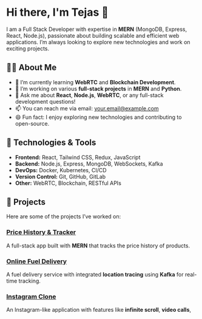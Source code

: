 # Hi there, I'm Tejas 👋

I am a Full Stack Developer with expertise in **MERN** (MongoDB, Express, React, Node.js), passionate about building scalable and efficient web applications. I’m always looking to explore new technologies and work on exciting projects.

## 🧑‍💻 About Me
- 🌱 I’m currently learning **WebRTC** and **Blockchain Development**.
- 🔭 I’m working on various **full-stack projects** in **MERN** and **Python**.
- 💬 Ask me about **React**, **Node.js**, **WebRTC**, or any full-stack development questions!
- 📫 You can reach me via email: [your.email@example.com](mailto:your.email@example.com)
- 😄 Fun fact: I enjoy exploring new technologies and contributing to open-source.

## 🔧 Technologies & Tools
- **Frontend:** React, Tailwind CSS, Redux, JavaScript
- **Backend:** Node.js, Express, MongoDB, WebSockets, Kafka
- **DevOps:** Docker, Kubernetes, CI/CD
- **Version Control:** Git, GitHub, GitLab
- **Other:** WebRTC, Blockchain, RESTful APIs

## 🚀 Projects
Here are some of the projects I’ve worked on:

### [Price History & Tracker](https://github.com/yourusername/projectname)
A full-stack app built with **MERN** that tracks the price history of products.

### [Online Fuel Delivery](https://github.com/yourusername/projectname)
A fuel delivery service with integrated **location tracing** using **Kafka** for real-time tracking.

### [Instagram Clone](https://github.com/yourusername/projectname)
An Instagram-like application with features like **infinite scroll**, **video calls**, 
